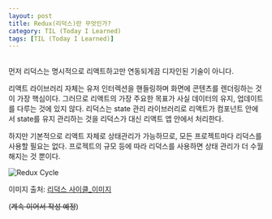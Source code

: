 ```yaml
---
layout: post
title: Redux(리덕스)란 무엇인가?
category: TIL (Today I Learned)
tags: [TIL (Today I Learned)]
---
```


<br>
먼저 리덕스는 명시적으로 리액트하고만 연동되게끔 디자인된 기술이 아니다.

리액트 라이브러리 자체는 유저 인터렉션을 핸들링하며 화면에 콘텐츠를 렌더링하는 것이 가장 핵심이다.
그러므로 리액트의 가장 주요한 목표가 사실 데이터의 유지, 업데이트를 다루는 것에 있지 않다.
리덕스는 state 관리 라이브러리로 리액트가 컴포넌트 안에서 state를 유지 관리하는 것을
리덕스가 대신 리액트 앱 안에서 처리한다.

하지만 기본적으로 리액트 자체로 상태관리가 가능하므로, 모든 프로젝트마다 리덕스를 사용할 필요는 없다.
프로젝트의 규모 등에 따라 리덕스를 사용하면 상태 관리가 더 수월해지는 것 뿐이다.

![Redux Cycle](https://res.cloudinary.com/practicaldev/image/fetch/s--xM9toia4--/c_limit%2Cf_auto%2Cfl_progressive%2Cq_auto%2Cw_880/https://dev-to-uploads.s3.amazonaws.com/i/vfx1vv0byq66m2sjep5f.PNG)

이미지 출처: [리덕스 사이클\_이미지](https://dev.to/geeuho/redux-makes-things-more-complicated-and-then-easier-3n3i)

(~~계속 이어서 작성 예정~~)

